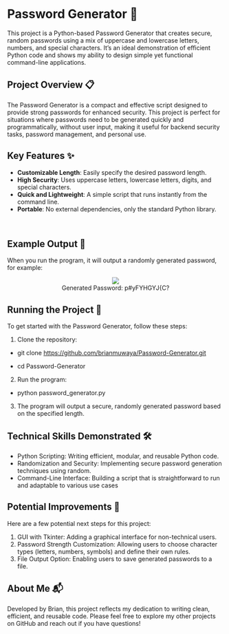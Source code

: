 <h1> Password Generator 🔐</h1>
This project is a Python-based Password Generator that creates secure, random passwords using a mix of uppercase and lowercase letters, numbers, and special characters. It’s an ideal demonstration of efficient Python code and shows my ability to design simple yet functional command-line applications.
<br/>

<h2>Project Overview 📋</h2>
The Password Generator is a compact and effective script designed to provide strong passwords for enhanced security. This project is perfect for situations where passwords need to be generated quickly and programmatically, without user input, making it useful for backend security tasks, password management, and personal use.

## Key Features ✨

- **Customizable Length**: Easily specify the desired password length.
- **High Security**: Uses uppercase letters, lowercase letters, digits, and special characters.
- **Quick and Lightweight**: A simple script that runs instantly from the command line.
- **Portable**: No external dependencies, only the standard Python library.

<br/>




<h2>Example Output 📸</h2>
When you run the program, it will output a randomly generated password, for example:
<br/>

<p align="center">
<img src="https://i.imgur.com/gTUDmSn.png)"/>
<br />
 Generated Password: p#yFYHGYJ{C?
<br />



<h2>Running the Project 🚀</h2>
To get started with the Password Generator, follow these steps:

1. Clone the repository:
 
 - git clone https://github.com/brianmuwaya/Password-Generator.git

 - cd Password-Generator

2. Run the program:

- python password_generator.py

3. The program will output a secure, randomly generated password based on the specified length.


<h2>Technical Skills Demonstrated 🛠️</h2>

- Python Scripting: Writing efficient, modular, and reusable Python code.
- Randomization and Security: Implementing secure password generation techniques using random.
- Command-Line Interface: Building a script that is straightforward to run and adaptable to various use cases


<h2>Potential Improvements 🚀</h2>

Here are a few potential next steps for this project:

1. GUI with Tkinter: Adding a graphical interface for non-technical users.
2. Password Strength Customization: Allowing users to choose character types (letters, numbers, symbols) and define their own rules.
3. File Output Option: Enabling users to save generated passwords to a file.


<h2>About Me 📬</h2>

Developed by Brian, this project reflects my dedication to writing clean, efficient, and reusable code. Please feel free to explore my other projects on GitHub and reach out if you have questions!

</p>


<!--
 ```diff
- text in red
+ text in green
! text in orange
# text in gray
@@ text in purple (and bold)@@
```
--!>
